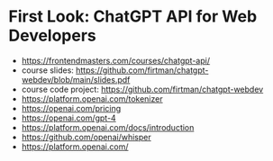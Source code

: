 # First Look: ChatGPT API for Web Developers

* <https://frontendmasters.com/courses/chatgpt-api/>
* course slides: <https://github.com/firtman/chatgpt-webdev/blob/main/slides.pdf>
* course code project: <https://github.com/firtman/chatgpt-webdev>
* <https://platform.openai.com/tokenizer>
* <https://openai.com/pricing>
* <https://openai.com/gpt-4>
* <https://platform.openai.com/docs/introduction>
* <https://github.com/openai/whisper>
* <https://platform.openai.com/>